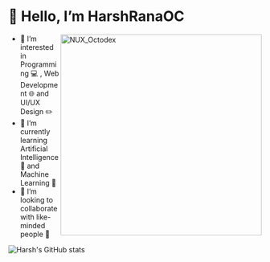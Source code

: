 # 👋 Hello, I’m HarshRanaOC 
<img align="right" src="https://user-images.githubusercontent.com/74038190/212741999-016fddbd-617a-4448-8042-0ecf907aea25.gif" width="400" alt="NUX_Octodex">




- 👀 I’m interested in Programming 💻 , Web Development 🌐 and UI/UX Design ✏️
- 🌱 I’m currently learning Artificial Intelligence 🤖 and Machine Learning 👾 
- 💞️ I’m looking to collaborate with like-minded people 🧑

![Harsh's GitHub stats](https://github-readme-stats.vercel.app/api?username=HarshRanaOC&theme=dark&show_icons=true)














<!---
HarshRanaOC/HarshRanaOC is a ✨ special ✨ repository because its `README.md` (this file) appears on your GitHub profile.
You can click the Preview link to take a look at your changes.
--->
